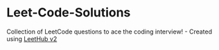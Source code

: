 # Leet-Code-Solutions
Collection of LeetCode questions to ace the coding interview! - Created using [LeetHub v2](https://github.com/arunbhardwaj/LeetHub-2.0)
